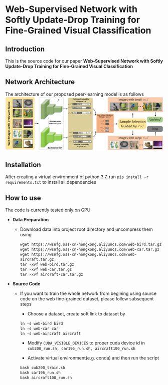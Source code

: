 # Web-Supervised Network with Softly Update-Drop Training for Fine-Grained Visual Classification

Introduction
------------
This is the source code for our paper **Web-Supervised Network with Softly Update-Drop Training for Fine-Grained Visual Classification**

Network Architecture
--------------------
The architecture of our proposed peer-learning model is as follows
![network](network.png)

Installation
------------
After creating a virtual environment of python 3.7, run `pip install -r requirements.txt` to install all dependencies

How to use
------------
The code is currently tested only on GPU
* **Data Preparation**
    - Download data into project root directory and uncompress them using
        ```
        wget https://wsnfg.oss-cn-hongkong.aliyuncs.com/web-bird.tar.gz
        wget https://wsnfg.oss-cn-hongkong.aliyuncs.com/web-car.tar.gz
        wget https://wsnfg.oss-cn-hongkong.aliyuncs.com/web-aircraft.tar.gz
        tar -xvf web-bird.tar.gz
        tar -xvf web-car.tar.gz
        tar -xvf aircraft-car.tar.gz
        ```
* **Source Code**

    - If you want to train the whole network from begining using source code on the web fine-grained dataset, please follow subsequent steps
    
      - Choose a dataset, create soft link to dataset by
       ```
       ln -s web-bird bird
       ln -s web-car car
       ln -s web-aircraft aircraft
       ```

      - Modify `CUDA_VISIBLE_DEVICES` to proper cuda device id in  ``` cub200_run.sh, car196_run.sh, aircraft100_run.sh ```
      
      - Activate virtual environment(e.g. conda) and then run the script
       ```
       bash cub200_train.sh
       bash car196_run.sh
       bash aircraft100_run.sh
       ```
